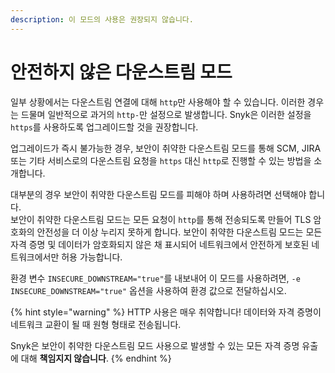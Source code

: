 ```yaml
---
description: 이 모드의 사용은 권장되지 않습니다.
---
```


# 안전하지 않은 다운스트림 모드

일부 상황에서는 다운스트림 연결에 대해 `http`만 사용해야 할 수 있습니다. 이러한 경우는 드물며 일반적으로 과거의 `http-`만 설정으로 발생합니다. Snyk은 이러한 설정을 `https`를 사용하도록 업그레이드할 것을 권장합니다.

업그레이드가 즉시 불가능한 경우, 보안이 취약한 다운스트림 모드를 통해 SCM, JIRA 또는 기타 서비스로의 다운스트림 요청을 `https` 대신 `http`로 진행할 수 있는 방법을 소개합니다.

대부분의 경우 보안이 취약한 다운스트림 모드를 피해야 하며 사용하려면 선택해야 합니다.\
보안이 취약한 다운스트림 모드는 모든 요청이 `http`를 통해 전송되도록 만들어 TLS 암호화의 안전성을 더 이상 누리지 못하게 합니다. 보안이 취약한 다운스트림 모드는 모든 자격 증명 및 데이터가 암호화되지 않은 채 표시되어 네트워크에서 안전하게 보호된 네트워크에서만 허용 가능합니다.

환경 변수 `INSECURE_DOWNSTREAM="true"`를 내보내어 이 모드를 사용하려면, `-e INSECURE_DOWNSTREAM="true"` 옵션을 사용하여 환경 값으로 전달하십시오.

{% hint style="warning" %}
HTTP 사용은 매우 취약합니다! 데이터와 자격 증명이 네트워크 교환이 될 때 원형 형태로 전송됩니다.

Snyk은 보안이 취약한 다운스트림 모드 사용으로 발생할 수 있는 모든 자격 증명 유출에 대해 **책임지지 않습니다**.
{% endhint %}
